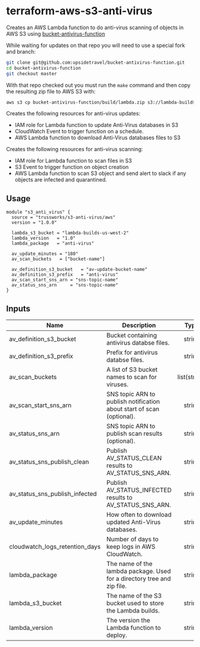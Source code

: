 
# terraform-aws-s3-anti-virus

Creates an AWS Lambda function to do anti-virus scanning of objects in AWS S3
using [bucket-antivirus-function](https://github.com/upsidetravel/bucket-antivirus-function)

While waiting for updates on that repo you will need to use a special fork and branch:

```sh
git clone git@github.com:upsidetravel/bucket-antivirus-function.git
cd bucket-antivirus-function
git checkout master
```

With that repo checked out you must run the `make` command and then copy the resulting zip file
to AWS S3 with:

```sh
aws s3 cp bucket-antivirus-function/build/lambda.zip s3://lambda-builds-us-west-2/anti-virus/VERSION/anti-virus.zip
```

Creates the following resources for anti-virus updates:

* IAM role for Lambda function to update Anti-Virus databases in S3
* CloudWatch Event to trigger function on a schedule.
* AWS Lambda function to download Anti-Virus databases files to S3

Creates the following resources for anti-virus scanning:

* IAM role for Lambda function to scan files in S3
* S3 Event to trigger function on object creation
* AWS Lambda function to scan S3 object and send alert to slack if any objects are infected and quarantined.

## Usage

```hcl
module "s3_anti_virus" {
  source = "trussworks/s3-anti-virus/aws"
  version = "1.0.0"

  lambda_s3_bucket = "lambda-builds-us-west-2"
  lambda_version   = "1.0"
  lambda_package   = "anti-virus"

  av_update_minutes = "180"
  av_scan_buckets   = ["bucket-name"]

  av_definition_s3_bucket   = "av-update-bucket-name"
  av_definition_s3_prefix   = "anti-virus"
  av_scan_start_sns_arn = "sns-topic-name"
  av_status_sns_arn     = "sns-topic-name"
}
```

<!-- BEGINNING OF PRE-COMMIT-TERRAFORM DOCS HOOK -->
## Inputs

| Name | Description | Type | Default | Required |
|------|-------------|:----:|:-----:|:-----:|
| av\_definition\_s3\_bucket | Bucket containing antivirus databse files. | string | n/a | yes |
| av\_definition\_s3\_prefix | Prefix for antivirus databse files. | string | `"clamav_defs"` | no |
| av\_scan\_buckets | A list of S3 bucket names to scan for viruses. | list(string) | n/a | yes |
| av\_scan\_start\_sns\_arn | SNS topic ARN to publish notification about start of scan (optional). | string | `""` | no |
| av\_status\_sns\_arn | SNS topic ARN to publish scan results (optional). | string | `""` | no |
| av\_status\_sns\_publish\_clean | Publish AV_STATUS_CLEAN results to AV_STATUS_SNS_ARN. | string | `"True"` | no |
| av\_status\_sns\_publish\_infected | Publish AV_STATUS_INFECTED results to AV_STATUS_SNS_ARN. | string | `"True"` | no |
| av\_update\_minutes | How often to download updated Anti-Virus databases. | string | `"180"` | no |
| cloudwatch\_logs\_retention\_days | Number of days to keep logs in AWS CloudWatch. | string | `"90"` | no |
| lambda\_package | The name of the lambda package. Used for a directory tree and zip file. | string | `"anti-virus"` | no |
| lambda\_s3\_bucket | The name of the S3 bucket used to store the Lambda builds. | string | n/a | yes |
| lambda\_version | The version the Lambda function to deploy. | string | n/a | yes |

<!-- END OF PRE-COMMIT-TERRAFORM DOCS HOOK -->
